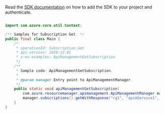 Read the [SDK documentation](https://github.com/Azure/azure-sdk-for-java/blob/azure-resourcemanager-apimanagement_1.0.0-beta.2/sdk/apimanagement/azure-resourcemanager-apimanagement/README.md) on how to add the SDK to your project and authenticate.

```java

import com.azure.core.util.Context;

/** Samples for Subscription Get. */
public final class Main {
    /*
     * operationId: Subscription_Get
     * api-version: 2020-12-01
     * x-ms-examples: ApiManagementGetSubscription
     */
    /**
     * Sample code: ApiManagementGetSubscription.
     *
     * @param manager Entry point to ApiManagementManager.
     */
    public static void apiManagementGetSubscription(
        com.azure.resourcemanager.apimanagement.ApiManagementManager manager) {
        manager.subscriptions().getWithResponse("rg1", "apimService1", "5931a769d8d14f0ad8ce13b8", Context.NONE);
    }
}
```
